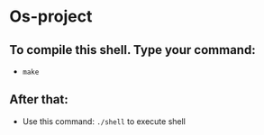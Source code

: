 # Os-project
## To compile this shell. Type your command: 
- ```make```
## After that: 
- Use this command: ```./shell``` to execute shell
